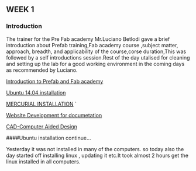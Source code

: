 ## WEEK 1


### Introduction

The trainer for the Pre Fab academy Mr.Luciano Betlodi gave a brief introduction about Prefab training,Fab academy course ,subject matter, approach, breadth, and applicability of the course,corse duration,This was followed by a self introductions session.Rest of the day utalised for cleaning and setting up the lab for a good working environment in the coming days as recommended by Luciano.


[Introduction to Prefab and Fab academy](w1_1.html)


[Ubuntu 14.04 installation](w1_2.html)


[MERCURIAL INSTALLATION](w1_3.html)
`

[Website Development for documetation](w1_4.html)


[CAD-Computer Aided Design](w1_5.html)



####Ubuntu installation continue...


Yesterday it was not installed in many of the computers. so today also the day started off installing linux , updating it etc.It took  almost 2 hours get the linux installed in all computers. 








